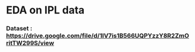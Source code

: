 # EDA on IPL data
### Dataset : https://drive.google.com/file/d/1lV7is1B566UQPYzzY8R2ZmOritTW299S/view
